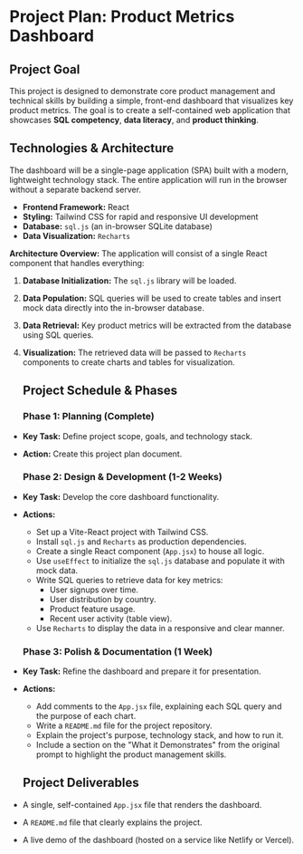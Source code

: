 # **Project Plan: Product Metrics Dashboard**

## **Project Goal**

This project is designed to demonstrate core product management and technical skills by building a simple, front-end dashboard that visualizes key product metrics. The goal is to create a self-contained web application that showcases **SQL competency**, **data literacy**, and **product thinking**.

## **Technologies & Architecture**

The dashboard will be a single-page application (SPA) built with a modern, lightweight technology stack. The entire application will run in the browser without a separate backend server.

* **Frontend Framework:** React  
* **Styling:** Tailwind CSS for rapid and responsive UI development  
* **Database:** `sql.js` (an in-browser SQLite database)  
* **Data Visualization:** `Recharts`

**Architecture Overview:** The application will consist of a single React component that handles everything:

1. **Database Initialization:** The `sql.js` library will be loaded.  
2. **Data Population:** SQL queries will be used to create tables and insert mock data directly into the in-browser database.  
3. **Data Retrieval:** Key product metrics will be extracted from the database using SQL queries.  
4. **Visualization:** The retrieved data will be passed to `Recharts` components to create charts and tables for visualization.

   ## **Project Schedule & Phases**

   ### **Phase 1: Planning (Complete)**

* **Key Task:** Define project scope, goals, and technology stack.  
* **Action:** Create this project plan document.

  ### **Phase 2: Design & Development (1-2 Weeks)**

* **Key Task:** Develop the core dashboard functionality.  
* **Actions:**  
  * Set up a Vite-React project with Tailwind CSS.  
  * Install `sql.js` and `Recharts` as production dependencies.  
  * Create a single React component (`App.jsx`) to house all logic.  
  * Use `useEffect` to initialize the `sql.js` database and populate it with mock data.  
  * Write SQL queries to retrieve data for key metrics:  
    * User signups over time.  
    * User distribution by country.  
    * Product feature usage.  
    * Recent user activity (table view).  
  * Use `Recharts` to display the data in a responsive and clear manner.

  ### **Phase 3: Polish & Documentation (1 Week)**

* **Key Task:** Refine the dashboard and prepare it for presentation.  
* **Actions:**  
  * Add comments to the `App.jsx` file, explaining each SQL query and the purpose of each chart.  
  * Write a `README.md` file for the project repository.  
  * Explain the project's purpose, technology stack, and how to run it.  
  * Include a section on the "What it Demonstrates" from the original prompt to highlight the product management skills.

  ## **Project Deliverables**

* A single, self-contained `App.jsx` file that renders the dashboard.  
* A `README.md` file that clearly explains the project.  
* A live demo of the dashboard (hosted on a service like Netlify or Vercel).

